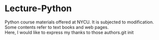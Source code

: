 # Lecture-Python
Python course materials offered at NYCU. It is subjected to modification.<br>
Some contents refer to text books and web pages. <br>
Here, I would like to express my thanks to those authors.git init <br>